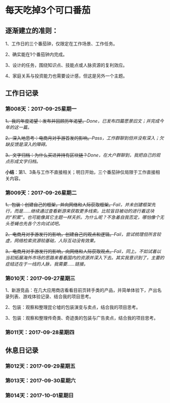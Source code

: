 # 每天吃掉3个可口番茄

## 逐渐建立的准则：

1、工作日的三个番茄钟，仅限定在工作场景、工作任务。

2、确实能在1个番茄钟内完成。

3、设计的任务，围绕知识点、技能点或人脉资源的复利效应。

4、家庭关系与投资能力也需要设计感，但这是另外一个主题。


## 工作日记录

### 第008天：2017-09-25星期一

~~1、我的年度渴望：发布并回顾历年渴望。~~_Done，已发布四篇愿景旧文；并完成今年的这一篇。_

~~2、深入地思考：电商月对手游首发的影响。~~_Pass，工作群聊到但并没有深入；欠缺反馈是深入的障碍。_

~~3、文字归档：为什么买进并持有区块链？~~_Done，在大户群聊到，我把自己的观点形成文字归档。_

**小结**：第1、3条与工作不直接相关；明日开始，三个番茄钟仅局限于工作直接相关内容。

### 第009天：2017-09-26星期二

~~1、包装：创建自己的框架，并向网络和人际获取框架。~~_Fail，并未创建框架先行，而是……继续通过查看新游来获取更多线索。比较盲目被动的进行着这块的“积累”。也可能像其它主题一样夭折。为什么呢？不急着自我否定，哪怕像个无头苍蝇也先各个方向试试吧。_

~~2、电商月对手游发行的影响，创建自己的观点和逻辑。~~_Fail，尝试梳理但所言较虚，网络检索资源较基础，人际互动没有效果。_

~~3、电商月对手游发行的影响，向网络和人际获取观点。~~_Fail，同上。不如试着以当初拓展海外市场的思路来看看国内的资源并深入下去。其实我意识到了，主要的症结还在于一线的人脉，我需要……链接。_

### 第010天：2017-09-27星期三

1、新游竞品：在几大应用商店看看目前页转手类的产品，并简单体验下，产出名录列表、游戏体验记录、结合我的项目思考。

2、包装：观察和整理昆仑墟的包装演变与卖点，结合我的项目思考。

3、包装：观察和整理传奇类、奇迹类的包装与广告卖点，结合我的项目思考。

### 第011天：2017-09-28星期四


## 休息日记录

### 第012天：2017-09-29星期五



### 第013天：2017-09-30星期六

### 第014天：2017-10-01星期日


